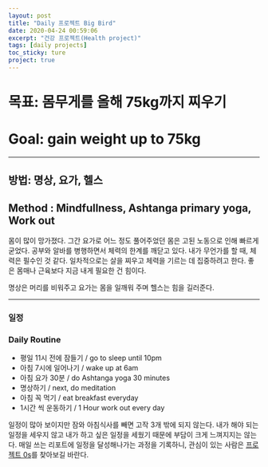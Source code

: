 ```yaml
---
layout: post
title: "Daily 프로젝트 Big Bird"
date: 2020-04-24 00:59:06
excerpt: "건강 프로젝트(Health project)"
tags: [daily projects]
toc_sticky: ture
project: true
---
```


#  목표: 몸무게를 올해 75kg까지 찌우기 
#  Goal: gain weight up to 75kg

--- 

## 방법: 명상, 요가, 헬스 
## Method : Mindfullness, Ashtanga primary yoga, Work out

몸이 많이 망가졌다. 그간 요가로 어느 정도 풀어주었던 몸은 고된 노동으로 인해 빠르게 굳었다. 
공부와 알바를 병행하면서 체력의 한계를 깨닫고 있다. 내가 무언가를 할 때, 체력은 필수인 것 같다. 
일차적으로는 살을 찌우고 체력을 기르는 데 집중하려고 한다. 좋은 몸매나 근육보다 지금 내게 필요한 건 힘이다.

명상은 머리를 비워주고 요가는 몸을 일깨워 주며 헬스는 힘을 길러준다. 

---

### 일정 
###  Daily Routine

- 평일 11시 전에 잠들기 / go to sleep until 10pm 
- 아침 7시에 일어나기 / wake up at 6am
- 아침 요가 30분 / do Ashtanga yoga 30 minutes
- 명상하기 / next, do meditation
- 아침 꼭 먹기 / eat breakfast everyday
- 1시간 씩 운동하기 / 1 Hour work out every day 

일정이 많아 보이지만 잠와 아침식사를 빼면 고작 3개 밖에 되지 않는다. 내가 해야 되는 일정을 세우지 않고 내가 하고 싶은 일정을 세웠기 때문에 부담이 크게 느껴지지는 않는다. 매일 쓰는 리포트에 일정을 달성해나가는 과정을 기록하니, 관심이 있는 사람은 [프로젝트 0s](https://huansock.github.io//0s/)를 찾아보길 바란다.
